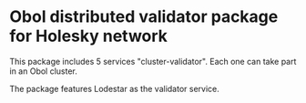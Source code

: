 # Obol distributed validator package for Holesky network

This package includes 5 services "cluster-validator". Each one can take part in an Obol cluster.

The package features Lodestar as the validator service.

